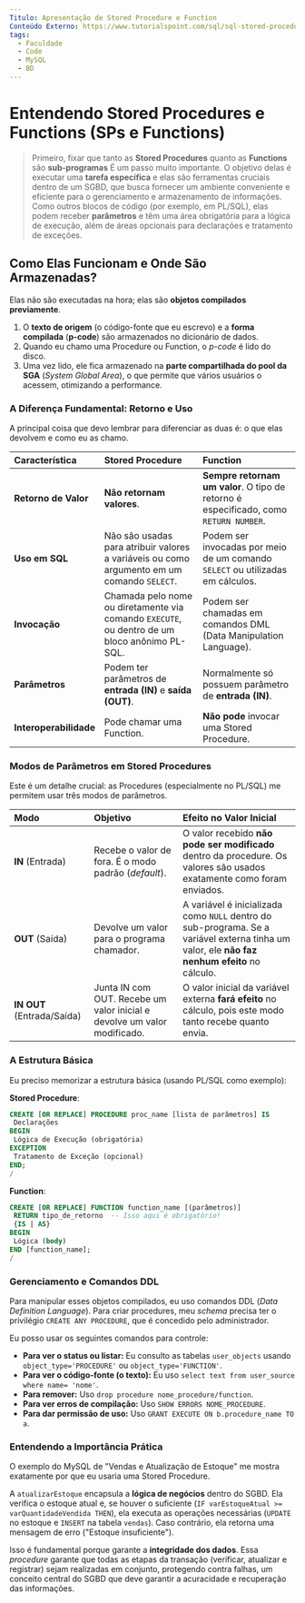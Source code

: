 ```yaml
---
Titulo: Apresentação de Stored Procedure e Function
Conteúdo Externo: https://www.tutorialspoint.com/sql/sql-stored-procedures.htm
tags:
  - Faculdade
  - Code
  - MySQL
  - BD
---
```

# Entendendo Stored Procedures e Functions (SPs e Functions)

> 	Primeiro, fixar que tanto as **Stored Procedures** quanto as **Functions** são **sub-programas** É um passo muito importante. O objetivo delas é executar uma **tarefa específica** e elas são ferramentas cruciais dentro de um SGBD, que busca fornecer um ambiente conveniente e eficiente para o gerenciamento e armazenamento de informações.
	Como outros blocos de código (por exemplo, em PL/SQL), elas podem receber **parâmetros** e têm uma área obrigatória para a lógica de execução, além de áreas opcionais para declarações e tratamento de exceções.
## Como Elas Funcionam e Onde São Armazenadas?

Elas não são executadas na hora; elas são **objetos compilados previamente**.

1. O **texto de origem** (o código-fonte que eu escrevo) e a **forma compilada** (**p-code**) são armazenados no dicionário de dados.
2. Quando eu chamo uma Procedure ou Function, o _p-code_ é lido do disco.
3. Uma vez lido, ele fica armazenado na **parte compartilhada do pool da SGA** (_System Global Area_), o que permite que vários usuários o acessem, otimizando a performance.

### A Diferença Fundamental: Retorno e Uso

A principal coisa que devo lembrar para diferenciar as duas é: o que elas devolvem e como eu as chamo.

|Característica|Stored Procedure|Function|
|:--|:--|:--|
|**Retorno de Valor**|**Não retornam valores**.|**Sempre retornam um valor**. O tipo de retorno é especificado, como `RETURN NUMBER`.|
|**Uso em SQL**|Não são usadas para atribuir valores a variáveis ou como argumento em um comando `SELECT`.|Podem ser invocadas por meio de um comando `SELECT` ou utilizadas em cálculos.|
|**Invocação**|Chamada pelo nome ou diretamente via comando `EXECUTE`, ou dentro de um bloco anônimo PL-SQL.|Podem ser chamadas em comandos DML (Data Manipulation Language).|
|**Parâmetros**|Podem ter parâmetros de **entrada (IN)** e **saída (OUT)**.|Normalmente só possuem parâmetro de **entrada (IN)**.|
|**Interoperabilidade**|Pode chamar uma Function.|**Não pode** invocar uma Stored Procedure.|

### Modos de Parâmetros em Stored Procedures

Este é um detalhe crucial: as Procedures (especialmente no PL/SQL) me permitem usar três modos de parâmetros.

|Modo|Objetivo|Efeito no Valor Inicial|
|:--|:--|:--|
|**IN** (Entrada)|Recebe o valor de fora. É o modo padrão (_default_).|O valor recebido **não pode ser modificado** dentro da procedure. Os valores são usados exatamente como foram enviados.|
|**OUT** (Saída)|Devolve um valor para o programa chamador.|A variável é inicializada como `NULL` dentro do sub-programa. Se a variável externa tinha um valor, ele **não faz nenhum efeito** no cálculo.|
|**IN OUT** (Entrada/Saída)|Junta IN com OUT. Recebe um valor inicial e devolve um valor modificado.|O valor inicial da variável externa **fará efeito** no cálculo, pois este modo tanto recebe quanto envia.|

### A Estrutura Básica

Eu preciso memorizar a estrutura básica (usando PL/SQL como exemplo):

**Stored Procedure**:

```sql
CREATE [OR REPLACE] PROCEDURE proc_name [lista de parâmetros] IS
 Declarações
BEGIN
 Lógica de Execução (obrigatória)
EXCEPTION
 Tratamento de Exceção (opcional)
END;
/
```

**Function**:

```sql
CREATE [OR REPLACE] FUNCTION function_name [(parâmetros)]
 RETURN tipo_de_retorno  -- Isso aqui é obrigatório!
 {IS | AS}
BEGIN
 Lógica (body)
END [function_name];
/
```

### Gerenciamento e Comandos DDL

Para manipular esses objetos compilados, eu uso comandos DDL (_Data Definition Language_). Para criar procedures, meu _schema_ precisa ter o privilégio `CREATE ANY PROCEDURE`, que é concedido pelo administrador.

Eu posso usar os seguintes comandos para controle:

- **Para ver o status ou listar:** Eu consulto as tabelas `user_objects` usando `object_type='PROCEDURE'` ou `object_type='FUNCTION'`.
- **Para ver o código-fonte (o texto):** Eu uso `select text from user_source where name= 'nome'`.
- **Para remover:** Uso `drop procedure nome_procedure/function`.
- **Para ver erros de compilação:** Uso `SHOW ERRORS NOME_PROCEDURE`.
- **Para dar permissão de uso:** Uso `GRANT EXECUTE ON b.procedure_name TO a`.

### Entendendo a Importância Prática

O exemplo do MySQL de "Vendas e Atualização de Estoque" me mostra exatamente por que eu usaria uma Stored Procedure.

A `atualizarEstoque` encapsula a **lógica de negócios** dentro do SGBD. Ela verifica o estoque atual e, se houver o suficiente (`IF varEstoqueAtual >= varQuantidadeVendida THEN`), ela executa as operações necessárias (`UPDATE` no estoque e `INSERT` na tabela `vendas`). Caso contrário, ela retorna uma mensagem de erro ("Estoque insuficiente").

Isso é fundamental porque garante a **integridade dos dados**. Essa _procedure_ garante que todas as etapas da transação (verificar, atualizar e registrar) sejam realizadas em conjunto, protegendo contra falhas, um conceito central do SGBD que deve garantir a acuracidade e recuperação das informações.